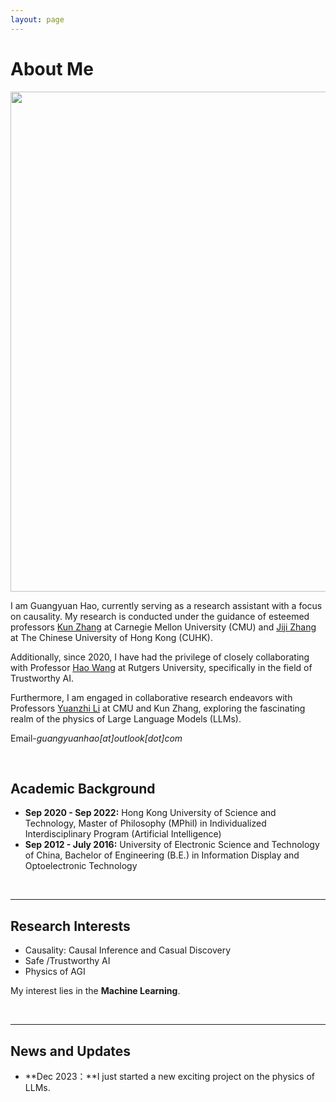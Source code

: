 ```yaml
---
layout: page
---
```


# About Me

<img src="https://guangyuanhao.github.io/guangyuan1.jpg" class="floatpic" width="1200" height="800">

I am Guangyuan Hao, currently serving as a research assistant with a focus on causality. My research is conducted under the guidance of esteemed professors [Kun Zhang](https://www.andrew.cmu.edu/user/kunz1/) at Carnegie Mellon University (CMU) and [Jiji Zhang](https://arts.cuhk.edu.hk/web/index.php/professor-zhang-jiji) at The Chinese University of Hong Kong (CUHK).

Additionally, since 2020, I have had the privilege of closely collaborating with Professor [Hao Wang](http://www.wanghao.in/) at Rutgers University, specifically in the field of Trustworthy AI.

Furthermore, I am engaged in collaborative research endeavors with Professors [Yuanzhi Li](https://scholar.google.com/citations?user=aHtfItQAAAAJ&hl=en) at CMU and Kun Zhang, exploring the fascinating realm of the physics of Large Language Models (LLMs).

Email-*guangyuanhao[at]outlook[dot]com*

<br>

## Academic Background
<!-- **<font color='red'>[Highlight]</font> I am looking for PhD to start in 2025 Fall. Contact me if you have any leads!** -->

- **Sep 2020 - Sep 2022:** Hong Kong University of Science and Technology, Master of Philosophy (MPhil) in Individualized Interdisciplinary Program (Artificial Intelligence)
- **Sep 2012 - July 2016:** University of Electronic Science and Technology of China, Bachelor of Engineering (B.E.) in Information Display and Optoelectronic Technology



<br>

---

## Research Interests


- Causality: Causal Inference and Casual Discovery
- Safe /Trustworthy AI
- Physics of AGI

My interest lies in the **Machine Learning**.

<br>

---

## News and Updates

- **Dec 2023：**I just started a new exciting project on the physics of LLMs.

<br>

